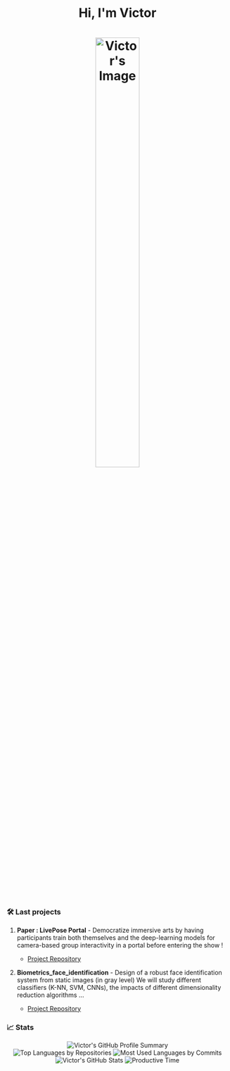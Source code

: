 <h1 align="center">Hi, I'm Victor</h1>
  <h1 align="center">
  <img src="https://github.com/VictorRios-hub/VictorRios-hub/assets/99796369/fc50ceeb-e484-4719-9123-d4a56b20571b" alt="Victor's Image" style="display: block; margin: 0 auto; width: 50%; max-width: 200px;">
</h1>

### 🛠️ Last projects

1. **Paper : LivePose Portal** - Democratize immersive arts by having participants train both themselves and the deep-learning models for camera-based group interactivity in a portal before entering the show !
   - [Project Repository](https://github.com/VictorRios-hub/LivePose_Portal)

2. **Biometrics_face_identification** - Design of a robust face identification system from static images (in gray level) We will study different classifiers (K-NN, SVM, CNNs), the impacts of different dimensionality reduction algorithms …
   - [Project Repository](https://github.com/VictorRios-hub/Biometrics_face_identification)



### 📈 Stats

<div style="text-align: center;">
  <img src="https://github-profile-summary-cards.vercel.app/api/cards/profile-details?username=VictorRios-hub&theme=github" alt="Victor's GitHub Profile Summary">
</div>

<div style="text-align: center;">
  <img src="https://github-profile-summary-cards.vercel.app/api/cards/repos-per-language?username=VictorRios-hub&theme=github" alt="Top Languages by Repositories">
  <img src="https://github-profile-summary-cards.vercel.app/api/cards/most-commit-language?username=VictorRios-hub&theme=github" alt="Most Used Languages by Commits">
</div>

<div style="text-align: center;">
  <img src="https://github-profile-summary-cards.vercel.app/api/cards/stats?username=VictorRios-hub&theme=github" alt="Victor's GitHub Stats">
  <img src="https://github-profile-summary-cards.vercel.app/api/cards/productive-time?username=VictorRios-hub&theme=github" alt="Productive Time">
</div>
